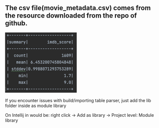 ## The csv file(movie_metadata.csv) comes from the resource downloaded from the repo of github.

![This is an image](https://github.com/ZhongLBuL/Scala/blob/main/Assign6/describe.png)

If you encounter issues with build/importing table parser, just add the lib folder inside
as module library

On Intellij in would be: right click -> Add as library -> Project level: Module library
